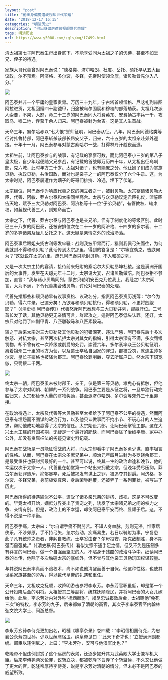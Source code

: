 ```yaml
---
layout: "post"
title: "他出身偏房遭歧视却世代荣耀"
date: "2018-12-17 16:15"
categories: "明清历史"
description: "他出身偏房遭歧视却世代荣耀"
tags: 明清历史
url: https://www.y5000.com/zgls/mq/17499.html
---
```






清太祖第七子阿巴泰生母出身底下，不能享受同为太祖之子的优待，甚至不如堂兄、侄子的待遇。

家族大哥代善曾对阿巴泰说：“德格类、济尔哈朗、杜度、岳托、硕托早从五大臣议政，尔不预焉。阿济格、多尔衮，多铎，先帝时使领全旗，诸贝勒皆先尔入八分。”

![](https://img.y5000.com/uploads/allimg/170320/15100B257-0.jpg)

阿巴泰并非一个平庸的皇家贵胄。万历三十九年，宁古塔首领僧格、尼喀礼到赫图阿拉进贡，太祖回赠四十副铠甲，归途被乌尔固宸和穆棱的部落劫获。太祖几次派人索要，不果，大怒，命二十三岁的阿巴泰同大将费英东、安费扬古率兵一千，攻取乌、穆二地，俘获千余人归来。阿巴泰被封为台吉。这是其人生首战。

天命三年，努尔哈赤以“七大恨”誓师征明，阿巴泰从征。八年，阿巴泰同德格类等征讨扎鲁特部，阿巴泰斩杀该部长昂安父子，归来，六十五岁的太祖亲赴郊外迎接。十年十一月，阿巴泰参与对蒙古察哈尔一战，打得林丹汗趁夜而逃。

太祖生前，让阿巴泰参与的战事，有记载的寥寥可数，而比阿巴泰小三岁的第八子皇太极，自少年起便随父兄参战，有记载的首战即万历四十年，从太祖出征乌喇部，克六城，此时年方二十岁。太祖对诸子，也有嫡庶之分。他让嫡子们成为掌旗贝勒、执政贝勒，共治国政，而对也是亲子之一的阿巴泰仅分了六个牛录。这，为太宗时期，阿巴泰屡遭作为嫡子的哥哥们排挤、冷遇，埋下了伏笔。

太宗继位，阿巴泰作为响应代善之议的拥立者之一，被封贝勒。太宗宴请诸贝勒大臣，代善、阿敏、莽古尔泰和太宗同坐高台。太宗与众贝勒议定君臣礼仪，盟誓昭告天地，赋予三大贝勒对阿巴泰、阿济格等十一位“子弟贝勒”，有管教权、辖束权，如藐视代善三人，则短命而亡。

太宗之下，代善、莽古尔泰与阿巴泰也是亲兄弟，但有了制度化的等级区别。此时已三十八岁的阿巴泰，还被安排位次在二十一岁的阿济格、十四岁的多尔衮、十二岁的多铎诸弟及侄儿岳托之下。这无疑是亲情之外的政治冷落。

阿巴泰事后跟姐夫扬古利等发牢骚：战则我披甲胄而行，猎则我佩弓矢而往，为何我就封不得和硕贝勒？此话传到太宗那里，得到的答复是：“尔等宜劝之，告朕何为？”这就说在太宗心里，庶兄阿巴泰只能封贝勒，不入和硕之列。

又是一次太宗主持的宴请，接待前来归附的察哈尔大贝勒昂坤杜棱。这是满洲开国后的大事件，发生在天聪元年十二月，太宗设大宴，召诸贝勒做陪。阿巴泰拒不参加，直言：“我与诸小贝勒同列。蒙古贝勒明安巴克乃位我上，我耻之!”太宗闻言，大为不满，下令代善集合诸贝勒，讨论对阿巴泰的处理。

代善先摆那些和硕贝勒早有议事资格、议政名分，指责阿巴泰资历浅薄：“尔今为贝勒，得六牛录，已逾分矣！乃欲与和硕贝勒抗行，得和硕贝勒，不更将觊觎耶？”（《清史稿·阿巴泰传》）代善怒斥阿巴泰想与三大贝勒并列，觊觎汗位。二号首长发了话，其他贝勒更无亲情可言，群起攻之，逼得阿巴泰低头认罪。还好，太宗只对他罚了四副甲胄、八匹雕鞍马和八匹素鞍马。

较之于后来太宗对三大贝勒及其他贝勒的犯错深究、违法严惩，阿巴泰先后十多次触怒、对抗太宗，甚至两次抗拒太宗对其女的指婚，引得太宗深有不满，多次罚银罚物，却不曾有过一次降级或削爵的处罚。崇德六年，多尔衮率众王公贝勒征明，离着锦州三十里的地方为营，以及遣士卒私自回家的罪过，都被受罚，就连主帅多尔衮、皇长子豪格也被降为郡王。阿巴泰论罪削爵，夺去所属户口。然太宗下诏宽恕，只罚银二千两。

![](https://img.y5000.com/uploads/allimg/170320/8-1F320150F54E.jpg)

终太宗一朝，阿巴泰虽未被封郡王、亲王，仅是第三等贝勒，难免心有抵触，但他参与了太宗对明朝、朝鲜的一系列战争。阿巴泰主要是从征之将，一旦单独行动完胜归来，太宗都给予大量的财物奖励，甚至派济尔哈朗、多尔衮等郊外三十里迎接。

在政治待遇上，太宗及代善等大贝勒甚至太祖给予了阿巴泰不公平的待遇，然而阿巴泰有埋怨而不图谋的政治行为，以及他只认做事而不拘小节、不玩心计的人生追求，帮助他成功地赢得了太宗的信任。太宗始设六部，让阿巴泰掌管工部。这在大兴土木工建的开国初期，无疑是一个最好的肥缺，而阿巴泰除了治绩平庸、家中办公外，却没有贪腐枉法的劣迹见诸史料记载。

阿巴泰在战场是一员能征惯战的大将，而太宗却看中了阿巴泰多勇少谋、直率坦言的性格。从而，阿巴泰在太宗众多庶兄弟中，顺治元年四月进封为多罗饶余郡王，是最受重任也获封赏最好的一个。甚至可以说，终其一生的政治命途和晚节，他的幸运仅次于太宗一人。代善虽在朝堂第一个站出来拥戴太宗，但晚年受尽压抑。莽古尔泰获罪遭斥，抑郁暴卒，死后被揭发有谋上之罪，被追夺其封爵。阿济格、多尔衮、多铎兄弟，身前极受尊荣，身后荣辱翻覆，还被弄了一系列罪状，被写进了历史。

阿巴泰所得的待遇貌似不公平，遭受了诸多亲兄弟的排挤、歧视，这是不可改变的。毕竟太祖开始，嫡庶分界突出了贵宠之列，诱发了太宗诸兄弟之间的权力之争、亲情有别。但是，政治上的不幸运，却使阿巴泰平安而终、显耀于后。这，不得不说是一种平衡。

阿巴泰手痛，太宗曰：“尔自谓手痛不耐劳苦。不知人身血脉，劳则无滞。惟家居佚乐，不涉郊原，手不持弓矢，忽尔劳动，疾痛易生。若日以骑射为事，宁复患此？凡有统帅之责者，非躬自教练，士卒奚由奋？尔毋投安，斯克敌制胜，身不期强而自强矣。”（《清史稿·阿巴泰传》）看似太宗不通手足之情，但又不免是压制多有莽言的阿巴泰，做一个自强而坚忍的人，不陷身于残酷的政治斗争中。细读阿巴泰的本传，他除了多次触碰太宗的底线外，但不曾与其他亲王贝勒玩国权谋较量。

与其说阿巴泰率真而不谙权术，尚不如说他清醒而善于自保。他这种性格，也使其世系家族甚至的旁系，得以数代皇帝的礼遇和重任。

天命三年，太祖攻克抚顺，收降明游击参将李永芳。李永芳官职虽低，却是第一个公开投降后金的明将。太祖授其三等副将，统辖抚顺降民，并将阿巴泰的大女儿嫁给他。此后，李永芳对内对外称“抚西额驸”，竭尽忠诚报效后金，太祖赐他“免死三次”的特权。李永芳的九子，后来都做了清朝的高官，其次子李率泰官至内翰林弘文院大学士、闽浙总督。

![](https://img.y5000.com/uploads/allimg/170320/8-1F320150G3256.jpg)

李永芳玄孙李侍尧更加出名，昭槤《啸亭杂录》卷四载：“李昭信相国侍尧，为忠襄公永芳四世孙。少以世荫膺宿卫。纯皇帝见曰：‘此天下奇才也！’立授满洲副都统。部臣以违例尼之，上曰：“李永芳孙，安可与他汉军比也？”

乾隆帝不但违例封赏了这个远房的表弟，还逐步擢升其为武英殿大学士兼军机大臣。后来李侍尧两次论罪，议斩立决，都被乾隆下旨弄了个斩监候，不久又让他做了更大的官。乾隆帝厚待李侍尧，说是李永芳对清朝的情分，但未必不是阿巴泰的威望所致。
